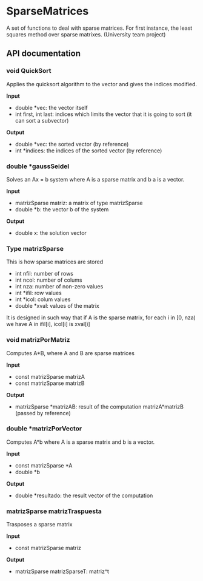# SparseMatrices

A set of functions to deal with sparse matrices. For first instance, the least squares method over sparse matrixes. (University team project)

## API documentation

### void QuickSort

Applies the quicksort algorithm to the vector and gives the indices modified.

**Input**
* double *vec: the vector itself
* int first, int last: indices which limits the vector that it is going to sort (it can sort a subvector)

**Output**
* double *vec: the sorted vector (by reference)
* int *indices: the indices of the sorted vector (by reference)

### double \*gaussSeidel

Solves an Ax = b system where A is a sparse matrix and b a is a vector.

**Input**
* matrizSparse matriz: a matrix of type matrizSparse
* double *b: the vector b of the system

**Output**
* double x: the solution vector

### Type matrizSparse

This is how sparse matrices are stored
* int nfil: number of rows
* int ncol: number of colums
* int nza: number of non-zero values
* int *ifil: row values
* int *icol: colum values
* double *xval: values of the matrix

It is designed in such way that if A is the sparse matrix, for each i in [0, nza) we have A in ifil[i], icol[i] is xval[i]

### void matrizPorMatriz

Computes A\*B, where A and B are sparse matrices

**Input**
* const matrizSparse matrizA
* const matrizSparse matrizB

**Output**
* matrizSparse \*matrizAB: result of the computation matrizA*matrizB (passed by reference)

### double \*matrizPorVector

Computes A*b where A is a sparse matrix and b is a vector.

**Input**
* const matrizSparse \*A
* double \*b

**Output**
* double \*resultado: the result vector of the computation

### matrizSparse matrizTraspuesta

Trasposes a sparse matrix 

**Input**
* const matrizSparse matriz

**Output**
* matrizSparse matrizSparseT: matriz^t
